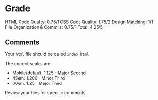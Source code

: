 # Grade

HTML Code Quality: 0.75/1
CSS Code Quality: 1.75/2
Design Matching: 1/1
File Organization & Commits: 0.75/1
Total: 4.25/5

## Comments
Your `html` file should be called `index.html`

The correct scales are:
  - Mobile/default: 1.125 - Major Second
  - 45em: 1.200 - Minor Third
  - 60em: 1.25 - Major Third
  
Review your files for specific comments.